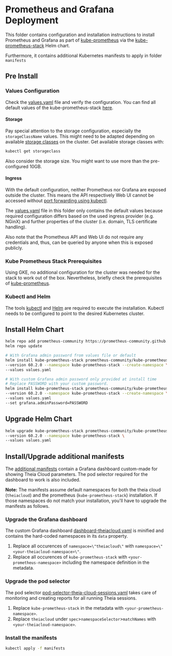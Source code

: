 # Prometheus and Grafana Deployment

This folder contains configuration and installation instructions to install Prometheus and Grafana as part of [kube-prometheus](https://github.com/prometheus-operator/kube-prometheus) via the [kube-prometheus-stack](https://github.com/prometheus-community/helm-charts/blob/main/charts/kube-prometheus-stack/README.md) Helm chart.

Furthermore, it contains additional Kubernetes manifests to apply in folder `manifests`

## Pre Install

### Values Configuration

Check the [values.yaml](./values.yaml) file and verify the configuration.
You can find all default values of the kube-prometheus-stack [here](https://github.com/prometheus-community/helm-charts/blob/bc0959503f375cade19ccaa65b609133814a9861/charts/kube-prometheus-stack/values.yaml).

#### Storage

Pay special attention to the storage configuration, especially the `storageClassName` values.
This might need to be adapted depending on available [storage classes](https://kubernetes.io/docs/concepts/storage/storage-classes/) on the cluster.
Get available storage classes with:

```sh
kubectl get storageclass
```

Also consider the storage size. You might want to use more than the pre-configured 10GB.

#### Ingress

With the default configuration, neither Prometheus nor Grafana are exposed outside the cluster.
This means the API respectively Web UI cannot be accessed without [port forwarding using kubectl](https://kubernetes.io/docs/reference/kubectl/generated/kubectl_port-forward/).

The [values.yaml](./values.yaml) file in this folder only contains the default values
because required configuration differs based on the used ingress provider (e.g. NGinX) and
further properties of the cluster (i.e. domain, TLS certificate handling).

Also note that the Prometheus API and Web UI do not require any credentials and, thus,
can be queried by anyone when this is exposed publicly.

### Kube Prometheus Stack Prerequisites

Using GKE, no additional configuration for the cluster was needed for the stack to work out of the box.
Nevertheless, briefly check the prerequisites of [kube-prometheus](https://github.com/prometheus-operator/kube-prometheus/blob/main/README.md#prerequisites).

### Kubectl and Helm

The tools [kubectl](https://kubernetes.io/docs/reference/kubectl/) and [Helm](https://helm.sh/docs) are required to execute the installation.
Kubectl needs to be configured to point to the desired Kubernetes cluster.

## Install Helm Chart

```sh
helm repo add prometheus-community https://prometheus-community.github.io/helm-charts
helm repo update

# With Grafana admin password from values file or default
helm install kube-prometheus-stack prometheus-community/kube-prometheus-stack \
--version 60.2.0 --namespace kube-prometheus-stack --create-namespace \
--values values.yaml

# With custom Grafana admin password only provided at install time
# Replace PASSWORD with your custom password.
helm install kube-prometheus-stack prometheus-community/kube-prometheus-stack \
--version 60.2.0 --namespace kube-prometheus-stack --create-namespace \
--values values.yaml
--set grafana.adminPassword=PASSWORD
```

## Upgrade Helm Chart

```sh
helm upgrade kube-prometheus-stack prometheus-community/kube-prometheus-stack \
--version 60.2.0 --namespace kube-prometheus-stack \
--values values.yaml
```

## Install/Upgrade additional manifests
The [additional manifests](./manifests/) contain a Grafana dashboard custom-made for showing Theia Cloud parameters. The pod selector required for the dashboard to work is also included.

**Note:** The manifests assume default namespaces for both the theia cloud (`theiacloud`) and the prometheus (`kube-prometheus-stack`) installation. If those namespaces do not match your installation, you'll have to upgrade the manifests as follows.

### Upgrade the Grafana dashboard
The custom Grafana dashboard [dashboard-theiacloud.yaml](./manifests/dashboard-theiacloud.yaml) is minified and contains the hard-coded namespaces in its `data` property.

1. Replace all occurences of `namespace=\"theiacloud\"` with `namespace=\"<your-theiacloud-namespace>\"`.
2. Replace all occurences of `kube-prometheus-stack` with `<your-prometheus-namespace>` including the namespace definition in the metadata. 

### Upgrade the pod selector
The pod selector [pod-selector-theia-cloud-sessions.yaml](./manifests/pod-selector-theia-cloud-sessions.yaml) takes care of monitoring and creating reports for all running Theia sessions.

1. Replace `kube-prometheus-stack` in the metadata with `<your-prometheus-namespace>`.
2. Replace `theiacloud` under `spec`>`namespaceSelector`>`matchNames` with `<your-theiacloud-namespace>`.

### Install the manifests
```sh
kubectl apply -f manifests
```
